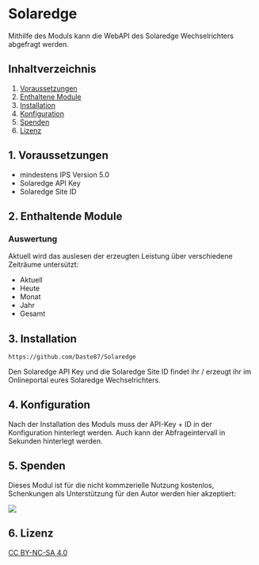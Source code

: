 # Solaredge
Mithilfe des Moduls kann die WebAPI des Solaredge Wechselrichters abgefragt werden.

## Inhaltverzeichnis
1. [Voraussetzungen](#1-voraussetzungen)
2. [Enthaltene Module](#2-enthaltene-module)
3. [Installation](#3-installation)
4. [Konfiguration](#4-konfiguration)
5. [Spenden](#5-spenden)
6. [Lizenz](#6-lizenz)

## 1. Voraussetzungen
* mindestens IPS Version 5.0
* Solaredge API Key
* Solaredge Site ID

## 2. Enthaltende Module

### Auswertung
Aktuell wird das auslesen der erzeugten Leistung über verschiedene Zeiträume untersützt:
- Aktuell
- Heute
- Monat
- Jahr
- Gesamt

## 3. Installation
```
https://github.com/Daste87/Solaredge
```
Den Solaredge API Key und die Solaredge Site ID findet ihr / erzeugt ihr im Onlineportal eures Solaredge Wechselrichters.

## 4. Konfiguration
Nach der Installation des Moduls muss der API-Key + ID in der Konfiguration hinterlegt werden.
Auch kann der Abfrageintervall in Sekunden hinterlegt werden.

## 5. Spenden

Dieses Modul ist für die nicht kommzerielle Nutzung kostenlos, Schenkungen als Unterstützung für den Autor werden hier akzeptiert:    

<a href="https://www.paypal.com/donate/?hosted_button_id=PZZPSM6CEHHE4" target="_blank"><img src="https://www.paypalobjects.com/de_DE/DE/i/btn/btn_donate_LG.gif" border="0" /></a>

## 6. Lizenz

[CC BY-NC-SA 4.0](https://creativecommons.org/licenses/by-nc-sa/4.0/)